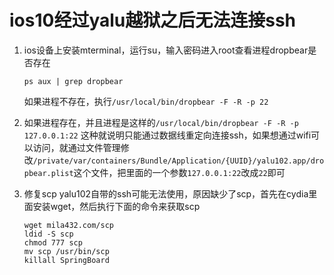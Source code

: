 # ios10经过yalu越狱之后无法连接ssh

1. ios设备上安装mterminal，运行su，输入密码进入root查看进程dropbear是否存在
   ```shell
   ps aux | grep dropbear
   ```
   如果进程不存在，执行`/usr/local/bin/dropbear -F -R -p 22`

2. 如果进程存在，并且进程是这样的`/usr/local/bin/dropbear -F -R -p 127.0.0.1:22`
   这种就说明只能通过数据线重定向连接ssh，如果想通过wifi可以访问，就通过文件管理修改`/private/var/containers/Bundle/Application/{UUID}/yalu102.app/dropbear.plist`这个文件，把里面的一个参数`127.0.0.1:22`改成`22`即可

3. 修复scp
   yalu102自带的ssh可能无法使用，原因缺少了scp，首先在cydia里面安装wget，然后执行下面的命令来获取scp
   ```shell
   wget mila432.com/scp
   ldid -S scp
   chmod 777 scp
   mv scp /usr/bin/scp
   killall SpringBoard
   ```


